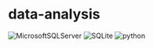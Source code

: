 # data-analysis
![MicrosoftSQLServer](https://img.shields.io/badge/Microsoft%20SQL%20Sever-CC2927?style=plastic&logo=microsoft%20sql%20server&logoColor=white) 
![SQLite](https://img.shields.io/badge/sqlite-%2307405e.svg?style=flat-square&logo=sqlite&logoColor=white) 
![python](https://img.shields.io/badge/python-3670A0?style=flat-square&logo=python&logoColor=ffdd54)
